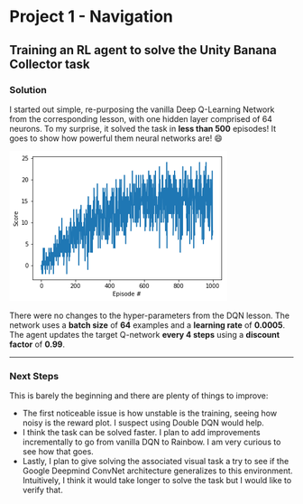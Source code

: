 # Project 1 - Navigation
## Training an RL agent to solve the Unity Banana Collector task

### Solution
I started out simple, re-purposing the vanilla Deep Q-Learning Network from the corresponding lesson, with one hidden layer comprised of 64 neurons. To my surprise, it solved the task in **less than 500** episodes! It goes to show how powerful them neural networks are! :smile:

![](scores.png)

There were no changes to the hyper-parameters from the DQN lesson. The network uses a **batch size** of **64** examples and a **learning rate** of **0.0005**. The agent updates the target Q-network **every 4 steps** using a **discount factor** of **0.99**.

---

### Next Steps
This is barely the beginning and there are plenty of things to improve:
+ The first noticeable issue is how unstable is the training, seeing how noisy is the reward plot. I suspect using Double DQN would help.
+ I think the task can be solved faster. I plan to add improvements incrementally to go from vanilla DQN to Rainbow. I am very curious to see how that goes.
+ Lastly, I plan to give solving the associated visual task a try to see if the Google Deepmind ConvNet architecture generalizes to this environment. Intuitively, I think it would take longer to solve the task but I would like to verify that.